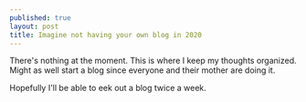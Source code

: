 ```yaml
---
published: true
layout: post
title: Imagine not having your own blog in 2020
---
```

There's nothing at the moment. This is where I keep my thoughts organized. Might as well start a blog since everyone and their mother are doing it. 

Hopefully I'll be able to eek out a blog twice a week.
